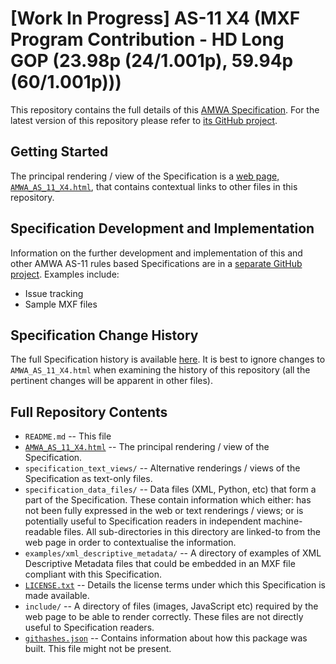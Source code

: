 # **[Work In Progress]** AS-11 X4 (MXF Program Contribution - HD Long GOP (23.98p (24/1.001p), 59.94p (60/1.001p)))

This repository contains the full details of this [AMWA Specification](https://www.amwa.tv/as-11-x4/). For the latest version of this repository please refer to [its GitHub project](https://github.com/AMWA-TV/AS-11_X4/).

## Getting Started

The principal rendering / view of the Specification is a [web page, `AMWA_AS_11_X4.html`](AMWA_AS_11_X4.html), that contains contextual links to other files in this repository.

## Specification Development and Implementation

Information on the further development and implementation of this and other AMWA AS-11 rules based Specifications are in a [separate GitHub project](https://github.com/AMWA-TV/AS-11_Overview/). Examples include:

* Issue tracking
* Sample MXF files

## Specification Change History

The full Specification history is available [here](https://github.com/AMWA-TV/AS-11_X4/commits). It is best to ignore changes to `AMWA_AS_11_X4.html` when examining the history of this repository (all the pertinent changes will be apparent in other files).

## Full Repository Contents

* `README.md` -- This file
* [`AMWA_AS_11_X4.html`](AMWA_AS_11_X4.html) -- The principal rendering / view of the Specification.
* `specification_text_views/` -- Alternative renderings / views of the Specification as text-only files.
* `specification_data_files/` -- Data files (XML, Python, etc) that form a part of the Specification. These contain information which either: has not been fully expressed in the web or text renderings / views; or is potentially useful to Specification readers in independent machine-readable files. All sub-directories in this directory are linked-to from the web page in order to contextualise the information.
* `examples/xml_descriptive_metadata/` -- A directory of examples of XML Descriptive Metadata files that could be embedded in an MXF file compliant with this Specification.
* [`LICENSE.txt`](LICENSE.txt) -- Details the license terms under which this Specification is made available.
* `include/` -- A directory of files (images, JavaScript etc) required by the web page to be able to render correctly. These files are not directly useful to Specification readers.
* [`githashes.json`](githashes.json) -- Contains information about how this package was built. This file might not be present.